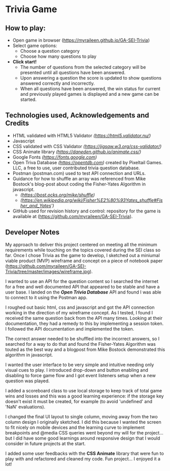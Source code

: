 # Trivia Game 

## How to play:
* Open game in browser (https://myraileen.github.io/GA-SEI-Trivia)
* Select game options:  
  - Choose a question category  
  - Choose how many questions to play  
* **Click start!**  
  - The number of questions from the selected category will be presented until all questions have been answered.  
  - Upon answering a question the score is updated to show questions answered correctly and incorrectly.  
  - When all questions have been answered, the win status for current and previously played games is displayed and a new game can be started. 
  
## Technologies used, Acknowledgements and Credits
* HTML validated with HTML5 Validator _(https://html5.validator.nu/)_  
* Javascript
* CSS validated with CSS Validator _(https://jigsaw.w3.org/css-validator/)_  
* CSS Animate library _(https://daneden.github.io/animate.css/)_
* Google Fonts _(https://fonts.google.com)_  
* Open Triva Database _(https://opentdb.com)_ created by Pixeltail Games. LLC, a free to use, user contributed trivia question database.  
* Postman (postman.com) used to test API connection and URLs.
* Guidance for how to shuffle an array was referenced from Mike Bostock's blog-post about coding the Fisher-Yates Algorithm in javascript.  
  - _(https://bost.ocks.org/mike/shuffle)_  
  - _(https://en.wikipedia.org/wiki/Fisher%E2%80%93Yates_shuffle#Fisher_and_Yates')_  
* GitHub used for revision history and control: repository for the game is available at (https://github.com/myraileen/GA-SEI-Trivia).

## Developer Notes
My approach to deliver this project centered on meeting all the minimum requirements while touching on the topics covered during the SEI class so far. Once I chose Trivia as the game to develop, I sketched out a miniumal viable product (MVP) wireframe and concept on a piece of notebook paper (https://github.com/myraileen/GA-SEI-Trivia/tree/master/images/wireframe.jpg).

I wanted to use an API for the question content so I searched the internet for a free and well documented API that appeared to be stable and have a user base. I landed on the _**Open Trivia Database**_ API and found I was able to connect to it using the Postman app.

I roughed out basic html, css and javascript and got the API connection working in the direction of my wireframe concept. As I tested, I found I received the same question back from the API many times. Looking at their documentation, they had a remedy to this by implementing a session token. I followed the API documentation and implemented the token. 

The correct answer needed to be shuffled into the incorrect answers, so I searched for a way to do that and found the Fisher-Yates Algorithm was touted as the best way and a blogpost from Mike Bostock demonstrated this algorithm in javascript. 

I wanted the user interface to be very simple and intuitive needing only visual cues to play. I introduced drop-down and button enabling and disabling to force game flow and I got event listeners setup when a new question was played. 

I added a scoreboard class to use local storage to keep track of total game wins and losses and this was a good learning experience: if the storage key doesn't exist it must be created, for example (to avoid 'undefined' and 'NaN' evaluations).

I changed the final UI layout to single column, moving away from the two column design I originally sketched. I did this because I wanted the screen to fit nicely on mobile devices and the learning curve to implement breakpoints and @media CSS queries went beyond my will for the project... but I did have some good learnings around responsive design that I would consider in future projects at the start. 

I added some user feedbacks with the **CSS Animate** library that were fun to play with and refactored and cleaned my code. Fun project... I enjoyed it a lot!